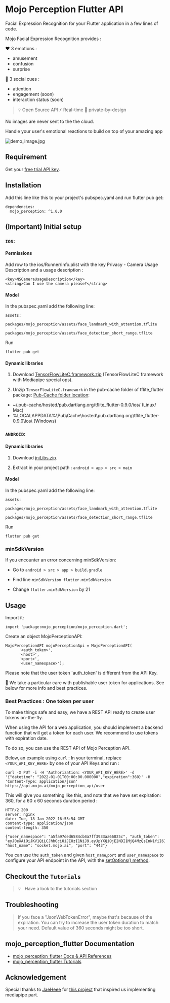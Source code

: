 # Mojo Perception Flutter API

Facial Expression Recognition for your Flutter application in a few lines of code.

Mojo Facial Expression Recognition provides :

❤️ 3 emotions :

- amusement
- confusion
- surprise


🎉 3 social cues :

- attention
- engagement (soon)
- interaction status (soon)

> 💡 Open Source API
> ⚡️ Real-time
> 🔐 private-by-design

No images are never sent to the the cloud.

Handle your user's emotional reactions to build on top of your amazing app

![demo_image.jpg](demo_image.jpg)

## Requirement

Get your [free trial API key](https://hoomano.com/free-facial-expression-recognition/).

## Installation

Add this line like this to your project's pubspec.yaml and run flutter pub get:
```
dependencies:
  mojo_perception: ^1.0.0
```


## (Important) Initial setup
 
### `IOS`:
#### Permissions
Add row to the ios/Runner/Info.plist with the key Privacy - Camera Usage Description and a usage description :
```
<key>NSCameraUsageDescription</key>
<string>Can I use the camera please?</string>
```

#### Model
In the pubspec.yaml add the following line:
```
assets:
    - packages/mojo_perception/assets/face_landmark_with_attention.tflite
    - packages/mojo_perception/assets/face_detection_short_range.tflite
```

Run
```
flutter pub get
```

#### Dynamic libraries
1. Download [TensorFlowLiteC.framework.zip](https://git.hoomano.com/hoomano/mojo-perception-flutter/-/blob/master/TensorFlowLiteC.framework.zip) (TensorFlowLiteC framework with Mediapipe special ops).

2. Unzip `TensorFlowLiteC.framework` in the pub-cache folder of tflite_flutter package:
[Pub-Cache folder location](https://dart.dev/tools/pub/cmd/pub-get#the-system-package-cache):

-  ~/.pub-cache/hosted/pub.dartlang.org/tflite_flutter-0.9.0/ios/ (Linux/ Mac)
- %LOCALAPPDATA%\Pub\Cache\hosted\pub.dartlang.org\tflite_flutter-0.9.0\ios\ (Windows)



### `ANDROID`:
#### Dynamic libraries
1. Download [jniLibs.zip](https://git.hoomano.com/hoomano/mojo-perception-flutter/-/blob/master/jniLibs.zip).

2. Extract in your project path : `android > app > src > main`

#### Model
In the pubspec.yaml add the following line:
```
assets:
    - packages/mojo_perception/assets/face_landmark_with_attention.tflite
    - packages/mojo_perception/assets/face_detection_short_range.tflite
```
Run
```
flutter pub get
```

### minSdkVersion
If you encounter an error concerning minSdkVersion:

- Go to `android > src > app > build.gradle`

- Find line `minSdkVersion flutter.minSdkVersion`

- Change `flutter.minSdkVersion` by 21


## Usage

Import it:
```
import 'package:mojo_perception/mojo_perception.dart';
``` 

Create an object MojoPerceptionAPI:

```
MojoPerceptionAPI mojoPerceptionApi = MojoPerceptionAPI(
      '<auth_token>',
      '<host>',
      '<port>',
      '<user_namespace>');
```

Please note that the user token 'auth_token' is different from the API Key.

🙏 We take a particular care with publishable user token for applications. See below for more info and best practices.


### Best Practices : One token per user
To make things safe and easy, we have a REST API ready to create user tokens on-the-fly.

When using the API for a web application, you should implement a backend function that will get a token for each user. We recommend to use tokens with expiration date.

To do so, you can use the REST API of Mojo Perception API.

Below, an example using `curl` :
In your terminal, replace `<YOUR_API_KEY_HERE>` by one of your API Keys and run :

```
curl -X PUT -i -H 'Authorization: <YOUR_API_KEY_HERE>' -d '{"datetime": "2022-01-01T00:00:00.000000","expiration":360}' -H 'Content-Type: application/json' https://api.mojo.ai/mojo_perception_api/user
```


This will give you something like this, and note that we have set expiration: 360, for a 60 x 60 seconds duration period :
```
HTTP/2 200 
server: nginx
date: Tue, 18 Jan 2022 16:53:54 GMT
content-type: application/json
content-length: 350

{"user_namespace": "a5fa97ded6584cb4a7ff3933aa66025c", "auth_token": "eyJ0eXAiOiJKV1QiLCJhbGciOiJIUzI1NiJ9.eyJpYXQiOjE2NDI1MjQ4MzQsInN1YiI6ImE1ZmE5N2RlLWQ2NTgtNGNiNC1hN2ZmLTM5MzliYTY2MDI1YyIsImV4cCI6MTY0MjUyNDg0NH0.7FuLJ6Hmozi2DbX9zooVxYvnp_f91H4vzodstDZbLzI", "host_name": "socket.mojo.ai", "port": "443"}
```


You can use the `auth_token` and given `host_name`,`port` and `user_namespace` to configure your API endpoint in the API, with the [setOptions() method](https://docs.mojo.ai/).

## Checkout the `Tutorials`

>💡   Have a look to the tutorials section


## Troubleshooting

>  If you face a "JsonWebTokenError", maybe that's because of the expiration.
You can try to increase the user token duration to match your need. Default value of 360 seconds might be too short.

## mojo_perception_flutter Documentation

- [mojo_perception_flutter Docs & API References](https://docs.mojo.ai/)
- [mojo_perception_flutter Tutorials](https://docs.mojo.ai/facial-expression-recognition/tutorials/create-flutter-app-with-facial-expression-recognition/)

## Acknowledgement
Special thanks to [JaeHeee](https://github.com/JaeHeee) for [this project](https://github.com/JaeHeee/FlutterWithMediaPipe) that inspired us implementing mediapipe part.
